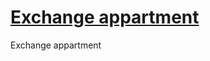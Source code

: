 # [Exchange appartment](https://github.com/AnastasiiaKochurenkovaPM/exchange_apartment/tree/main/exchappart/ "Site on GitHub Pages")
Exchange appartment